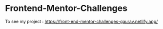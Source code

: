 # Frontend-Mentor-Challenges
To see my project :  https://front-end-mentor-challenges-gaurav.netlify.app/
